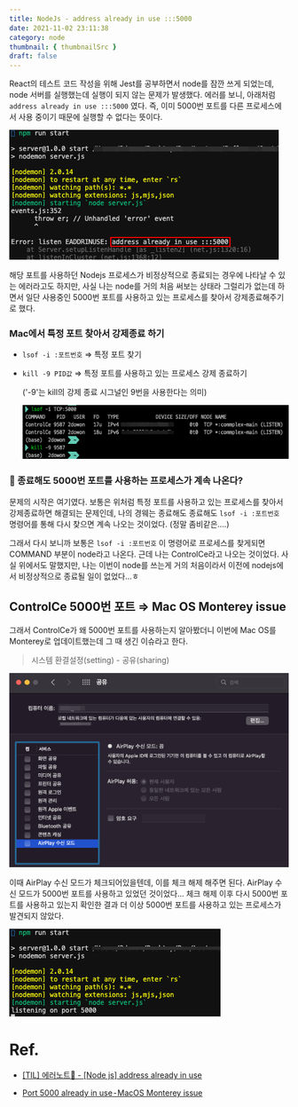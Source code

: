 ```yaml
---
title: NodeJs - address already in use :::5000
date: 2021-11-02 23:11:38
category: node
thumbnail: { thumbnailSrc }
draft: false
---
```


React의 테스트 코드 작성을 위해 Jest를 공부하면서 node를 잠깐 쓰게 되었는데, node 서버를 실행했는데 실행이 되지 않는 문제가 발생했다. 에러를 보니, 아래처럼 `address already in use :::5000` 였다. 즉, 이미 5000번 포트를 다른 프로세스에서 사용 중이기 때문에 실행할 수 없다는 뜻이다. 

<img src="./image/port5000_1.png"/>

해당 포트를 사용하던 Nodejs 프로세스가 비정상적으로 종료되는 경우에 나타날 수 있는 에러라고도 하지만, 사실 나는 node를 거의 처음 써보는 상태라 그럴리가 없는데 하면서 일단 사용중인 5000번 포트를 사용하고 있는 프로세스를 찾아서 강제종료해주기로 했다.

### Mac에서 특정 포트 찾아서 강제종료 하기

- `lsof -i :포트번호` ⇒ 특정 포트 찾기
- `kill -9 PID값` ⇒ 특정 포트를 사용하고 있는 프로세스 강제 종료하기
    
    ('-9'는 kill의 강제 종료 시그널인 9번을 사용한다는 의미)
    
    <img src="./image/port5000_2.png"/>

    

### 🤔  종료해도 5000번 포트를 사용하는 프로세스가 계속 나온다?

문제의 시작은 여기였다. 보통은 위처럼 특정 포트를 사용하고 있는 프로세스를 찾아서 강제종료하면 해결되는 문제인데, 나의 경웨는 종료해도 종료해도 `lsof -i :포트번호` 명령어를 통해 다시 찾으면 계속 나오는 것이었다. (정말 좀비같은....) 

그래서 다시 보니까 보통은 `lsof -i :포트번호` 이 명령어로 프로세스를 찾게되면 COMMAND 부분이 node라고 나온다. 근데 나는 ControlCe라고 나오는 것이었다. 사실 위에서도 말했지만, 나는 이번이 node를 쓰는게 거의 처음이라서 이전에 nodejs에서 비정상적으로 종료될 일이 없었다...ㅎ

## ControlCe 5000번 포트 ⇒ Mac OS Monterey issue

그래서 ControlCe가 왜 5000번 포트를 사용하는지 알아봤더니 이번에 Mac OS를 Monterey로 업데이트했는데 그 때 생긴 이슈라고 한다. 

> 시스템 환결설정(setting) - 공유(sharing)
> 

<img src="./image/port5000_3.png"/>

이때 AirPlay 수신 모드가 체크되어있을텐데, 이를 체크 해제 해주면 된다. AirPlay 수신 모드가 5000번 포트를 사용하고 있었던 것이었다... 체크 해제 이후 다시 5000번 포트를 사용하고 있는지 확인한 결과 더 이상 5000번 포트를 사용하고 있는 프로세스가 발견되지 않았다.

<img src="./image/port5000_4.png"/>

</br>

# Ref.

- [[TIL] 에러노트📕 - [Node js] address already in use](https://velog.io/@nomadhash/TIL-%EC%97%90%EB%9F%AC%EB%85%B8%ED%8A%B8-Node-js-address-already-in-use)

- [Port 5000 already in use - MacOS Monterey issue](https://anandtripathi5.medium.com/port-5000-already-in-use-macos-monterey-issue-d86b02edd36c)